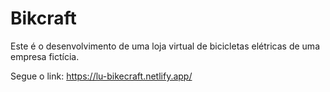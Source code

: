 # Bikcraft
Este é o desenvolvimento de uma loja virtual de bicicletas elétricas de uma empresa fictícia.

Segue o link:
https://lu-bikecraft.netlify.app/
